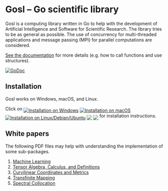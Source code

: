 # Gosl &ndash; Go scientific library

Gosl is a computing library written in Go to help with the development of Artificial Intelligence
and Software for Scientific Research. The library tries to be as general as possible. The use of
concurrency for multi-threaded applications and message passing (MPI) for parallel computations are
considered.

[See the documentation](https://pkg.go.dev/github.com/cpmech/gosl) for more details (e.g. how to call
functions and use structures).

[![GoDoc](https://pkg.go.dev/github.com/cpmech/gosl?status.svg)](https://pkg.go.dev/github.com/cpmech/gosl)

## Installation

Gosl works on Windows, macOS, and Linux.

<div id="container">
<p>
Click on
<a href="https://github.com/cpmech/gosl/blob/master/doc/InstallationOnWindows.md"><img src="icon-windows.png" alt="Installation on Windows" align="middle"></a>
<a href="https://github.com/cpmech/gosl/blob/master/doc/InstallationOnMacOS.md"><img src="icon-macos.png" alt="Installation on macOS" align="middle"></a>
<a href="https://github.com/cpmech/gosl/blob/master/doc/InstallationOnUbuntu.md"><img src="icon-linux.png" alt="Installation on Linux/Debian/Ubuntu" align="middle"></a>
<a href="https://github.com/cpmech/gosl/blob/master/doc/InstallationOnUbuntu.md"><img src="icon-debian.png" alt-"Installation on Linux/Debian/Ubuntu" align="middle"></a>
<a href="https://github.com/cpmech/gosl/blob/master/doc/InstallationOnUbuntu.md"><img src="icon-ubuntu.png" alt-"Installation on Linux/Debian/Ubuntu" align="middle"></a>
for installation instructions.
</p>
</div>

## White papers

The following PDF files may help with understanding the implementation of some sub-packages.

1. [Machine Learning](https://github.com/cpmech/gosl/blob/master/doc/machlearn.pdf)
2. [Tensor Algebra, Calculus, and Definitions](https://github.com/cpmech/gosl/blob/master/doc/definitions.pdf)
3. [Curvilinear Coordinates and Metrics](https://github.com/cpmech/gosl/blob/master/doc/metrics.pdf)
4. [Transfinite Mapping](https://github.com/cpmech/gosl/blob/master/doc/transfinite.pdf)
5. [Spectral Collocation](https://github.com/cpmech/gosl/blob/master/doc/spectral.pdf)
